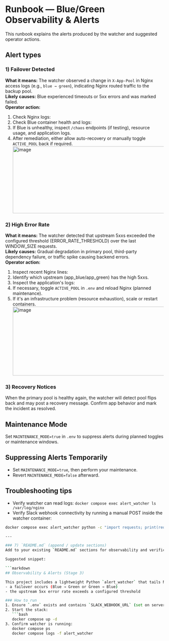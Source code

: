 # Runbook — Blue/Green Observability & Alerts

This runbook explains the alerts produced by the watcher and suggested operator actions.

## Alert types

### 1) Failover Detected
**What it means:** The watcher observed a change in `X-App-Pool` in Nginx access logs (e.g., `blue → green`), indicating Nginx routed traffic to the backup pool.  
**Likely causes:** Blue experienced timeouts or 5xx errors and was marked failed.  
**Operator action:**
1. Check Nginx logs:
2. Check Blue container health and logs:
3. If Blue is unhealthy, inspect `/chaos` endpoints (if testing), resource usage, and application logs.
4. After remediation, either allow auto-recovery or manually toggle `ACTIVE_POOL` back if required.
   <img width="785" height="213" alt="image" src="https://github.com/user-attachments/assets/65bd94bb-746e-4426-a89d-7671d49dc3ae" />



### 2) High Error Rate
**What it means:** The watcher detected that upstream 5xxs exceeded the configured threshold (ERROR_RATE_THRESHOLD) over the last WINDOW_SIZE requests.  
**Likely causes:** Gradual degradation in primary pool, third-party dependency failure, or traffic spike causing backend errors.  
**Operator action:**
1. Inspect recent Nginx lines:
2. Identify which upstream (app_blue/app_green) has the high 5xxs.
3. Inspect the application's logs:
4. If necessary, toggle `ACTIVE_POOL` in `.env` and reload Nginx (planned maintenance).
5. If it's an infrastructure problem (resource exhaustion), scale or restart containers.
   <img width="796" height="219" alt="image" src="https://github.com/user-attachments/assets/d79915b7-399e-4958-af57-a032d03cbeff" />


### 3) Recovery Notices
When the primary pool is healthy again, the watcher will detect pool flips back and may post a recovery message. Confirm app behavior and mark the incident as resolved.

## Maintenance Mode
Set `MAINTENANCE_MODE=true` in `.env` to suppress alerts during planned toggles or maintenance windows.

## Suppressing Alerts Temporarily
- Set `MAINTENANCE_MODE=true`, then perform your maintenance.
- Revert `MAINTENANCE_MODE=false` afterward.

## Troubleshooting tips
- Verify watcher can read logs: `docker compose exec alert_watcher ls /var/log/nginx`
- Verify Slack webhook connectivity by running a manual POST inside the watcher container:
```bash
docker compose exec alert_watcher python -c "import requests; print(requests.post('$SLACK_WEBHOOK_URL', json={'text':'test'}).status_code)"

---

### 7) `README.md` (append / update sections)
Add to your existing `README.md` sections for observability and verification.

Suggested snippet:

```markdown
## Observability & Alerts (Stage 3)

This project includes a lightweight Python `alert_watcher` that tails Nginx access logs and posts alerts to Slack when:
- a failover occurs (Blue → Green or Green → Blue)
- the upstream 5xx error rate exceeds a configured threshold

### How to run
1. Ensure `.env` exists and contains `SLACK_WEBHOOK_URL` (set on server only).
2. Start the stack:
   ```bash
   docker compose up -d
3. Confirm watcher is running:
   docker compose ps
   docker compose logs -f alert_watcher
